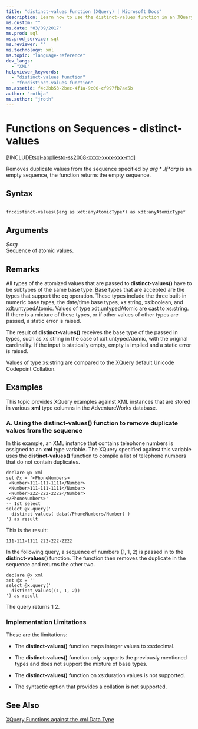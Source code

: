```yaml
---
title: "distinct-values Function (XQuery) | Microsoft Docs"
description: Learn how to use the distinct-values function in an XQuery to remove duplicate values from a sequence.
ms.custom: ""
ms.date: "03/09/2017"
ms.prod: sql
ms.prod_service: sql
ms.reviewer: ""
ms.technology: xml
ms.topic: "language-reference"
dev_langs: 
  - "XML"
helpviewer_keywords: 
  - "distinct-values function"
  - "fn:distinct-values function"
ms.assetid: f4c2bb53-2bec-4f1a-9c00-cf997fb7ae5b
author: "rothja"
ms.author: "jroth"
---
```

# Functions on Sequences - distinct-values
[!INCLUDE[tsql-appliesto-ss2008-xxxx-xxxx-xxx-md](../includes/tsql-appliesto-ss2008-xxxx-xxxx-xxx-md.md)]

  Removes duplicate values from the sequence specified by *$arg*. If *$arg* is an empty sequence, the function returns the empty sequence.  
  
## Syntax  
  
```  
  
fn:distinct-values($arg as xdt:anyAtomicType*) as xdt:anyAtomicType*  
```  
  
## Arguments  
 *$arg*  
 Sequence of atomic values.  
  
## Remarks  
 All types of the atomized values that are passed to **distinct-values()** have to be subtypes of the same base type. Base types that are accepted are the types that support the **eq** operation. These types include the three built-in numeric base types, the date/time base types, xs:string, xs:boolean, and xdt:untypedAtomic. Values of type xdt:untypedAtomic are cast to xs:string. If there is  a mixture of these types, or if other values of other types are passed, a static error is raised.  
  
 The result of **distinct-values()** receives the base type of the passed in types, such as xs:string in the case of xdt:untypedAtomic, with the original cardinality. If the input is statically empty, empty is implied and a static error is raised.  
  
 Values of type xs:string are compared to the XQuery default Unicode Codepoint Collation.  
  
## Examples  
 This topic provides XQuery examples against XML instances that are stored in various **xml** type columns in the AdventureWorks database.  
  
### A. Using the distinct-values() function to remove duplicate values from the sequence  
 In this example, an XML instance that contains telephone numbers is assigned to an **xml** type variable. The XQuery specified against this variable uses the **distinct-values()** function to compile a list of telephone numbers that do not contain duplicates.  
  
```  
declare @x xml  
set @x = '<PhoneNumbers>  
 <Number>111-111-1111</Number>  
 <Number>111-111-1111</Number>  
 <Number>222-222-2222</Number>  
</PhoneNumbers>'  
-- 1st select  
select @x.query('  
  distinct-values( data(/PhoneNumbers/Number) )  
') as result  
```  
  
 This is the result:  
  
```  
111-111-1111 222-222-2222    
```  
  
 In the following query, a sequence of numbers (1, 1, 2) is passed in to the **distinct-values()** function. The function then removes the duplicate in the sequence and returns the other two.  
  
```  
declare @x xml  
set @x = ''  
select @x.query('  
  distinct-values((1, 1, 2))  
') as result  
```  
  
 The query returns 1 2.  
  
### Implementation Limitations  
 These are the limitations:  
  
-   The **distinct-values()** function maps integer values to xs:decimal.  
  
-   The **distinct-values()** function only supports the previously mentioned types and does not support the mixture of base types.  
  
-   The **distinct-values()** function on xs:duration values is not supported.  
  
-   The syntactic option that provides a collation is not supported.  
  
## See Also  
 [XQuery Functions against the xml Data Type](../xquery/xquery-functions-against-the-xml-data-type.md)  
  
  
